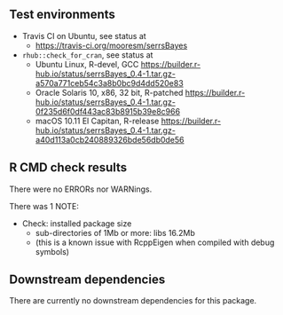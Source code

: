 
## Test environments

* Travis CI on Ubuntu, see status at
    + <https://travis-ci.org/mooresm/serrsBayes>
* `rhub::check_for_cran`, see status at
    + Ubuntu Linux, R-devel, GCC <https://builder.r-hub.io/status/serrsBayes_0.4-1.tar.gz-a570a771ceb54c3a8b0bc9d4dd520e83>
    + Oracle Solaris 10, x86, 32 bit, R-patched <https://builder.r-hub.io/status/serrsBayes_0.4-1.tar.gz-0f235d6f0df443ac83b8915b39e8c966>
    + macOS 10.11 El Capitan, R-release <https://builder.r-hub.io/status/serrsBayes_0.4-1.tar.gz-a40d113a0cb240889326bde56db0de56>

## R CMD check results

There were no ERRORs nor WARNings. 

There was 1 NOTE:

* Check: installed package size 
    - sub-directories of 1Mb or more: libs  16.2Mb
    - (this is a known issue with RcppEigen when compiled with debug symbols)

## Downstream dependencies

There are currently no downstream dependencies for this package.
